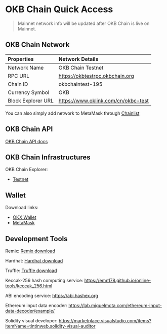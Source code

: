 # OKB Chain Quick Access

> Mainnet network info will be updated after OKB Chain is live on Mainnet.

## OKB Chain Network
| Properties  | Network Details  |
| :------------ | :------------ |
| Network Name  | OKB Chain Testnet  |
| RPC URL  |  https://okbtestrpc.okbchain.org |
| Chain ID  |  okbchaintest-195 |
| Currency Symbol  | OKB  |
| Block Explorer URL | https://www.oklink.com/cn/okbc-test  |

You can also simply add network to MetaMask through [Chainlist](https://chainlist.org/chain/195 "Chainlist")

## OKB Chain API
[OKB Chain API docs](/dev/api/okbc-api/build-on-okbc/rest-api.html)

## OKB Chain Infrastructures
OKB Chain Explorer:
- [Testnet](https://www.oklink.com/cn/okbc-test)

## Wallet
Download links:
- [OKX Wallet](https://chrome.google.com/webstore/detail/okx-wallet/mcohilncbfahbmgdjkbpemcciiolgcge "OKX Wallet")
- [MetaMask](https://metamask.io/ "MetaMask")

## Development Tools
Remix: [Remix download](https://remix.ethereum.org/ "Remix download")

Hardhat: [Hardhat download](https://hardhat.org/ "Hardhat download")

Truffle: [Truffle download](https://trufflesuite.com/truffle/ "Truffle download")

Keccak-256 hash computing service: https://emn178.github.io/online-tools/keccak_256.html

ABI encoding service: https://abi.hashex.org

Ethereum input data encoder: https://lab.miguelmota.com/ethereum-input-data-decoder/example/

Solidity visual developer: https://marketplace.visualstudio.com/items?itemName=tintinweb.solidity-visual-auditor